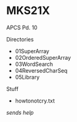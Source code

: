 # **MKS21X**

APCS Pd. 10

Directories
  - 01SuperArray
  - 02OrderedSuperArray
  - 03WordSearch
  - 04ReversedCharSeq
  - 05Library

Stuff 
  - howtonotcry.txt

*sends help*
